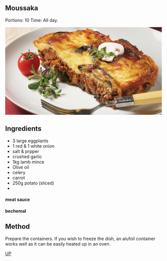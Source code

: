 ## Moussaka

Portions: 10
Time: All day.

![Featured Image](images/moussaka.jpg "Featured Image")

## Ingredients

- 3 large eggplants
- 1 red & 1 white onion
- salt & prpper
- crushed garlic
- 1kg lamb mince
- Olive oil
- celery
- carrot
- 250g potato (sliced)
-

#### meat sauce

#### bechemal

## Method

Prepare the containers. If you wish to freeze the dish, an alufoil container works well as it can be easily heated up in an oven.

[UP](../index)
